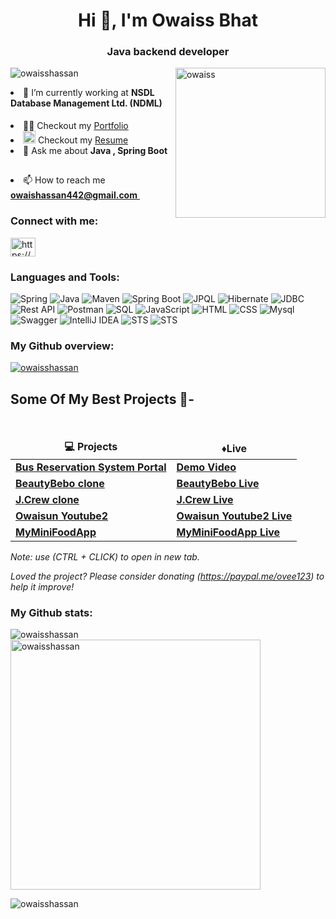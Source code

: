 
<h1 align="center">Hi 👋, I'm Owaiss Bhat</h1>
<h3 align="center">Java backend developer</h3>

<img align="right" src="https://user-images.githubusercontent.com/101388764/185340889-4ed8dcc4-b5d4-4001-97a0-9ce8057c4c56.jpg" alt="owaiss" height="240" width="240" />

<p align="left"> <img src="https://komarev.com/ghpvc/?username=owaisshassan&label=Profile%20views&color=0e75b6&style=flat" alt="owaisshassan"/></p>



<li><g-emoji class="g-emoji" alias="seedling" fallback-src="https://github.githubassets.com/images/icons/emoji/unicode/1f331.png">🌱</g-emoji> I’m currently working at <strong>NSDL Database Management Ltd. (NDML) </strong>   <a target="_blank" rel="noopener noreferrer nofollow" href="https://camo.githubusercontent.com/f2760989194a129f0a09843268da7b2d0a961b8f641bba2482239f9fed84dc72/68747470733a2f2f692e67696665722e636f6d2f6f726967696e2f62332f62333464633135393261653835353664613933333833356330643533323733385f773230302e77656270"><img width="15" src="https://camo.githubusercontent.com/f2760989194a129f0a09843268da7b2d0a961b8f641bba2482239f9fed84dc72/68747470733a2f2f692e67696665722e636f6d2f6f726967696e2f62332f62333464633135393261653835353664613933333833356330643533323733385f773230302e77656270" data-canonical-src="https://i.gifer.com/origin/b3/b34dc1592ae8556da933835c0d532738_w200.webp" style="max-width: 100%;"></a>
</li>


<li><g-emoji class="g-emoji" alias="man_technologist" fallback-src="https://github.githubassets.com/images/icons/emoji/unicode/1f468-1f4bb.png">👨‍💻</g-emoji> Checkout my <a href="https://owaisshassan.github.io/" rel="nofollow">Portfolio</a>   <a target="_blank" rel="noopener noreferrer nofollow" href="https://camo.githubusercontent.com/f2760989194a129f0a09843268da7b2d0a961b8f641bba2482239f9fed84dc72/68747470733a2f2f692e67696665722e636f6d2f6f726967696e2f62332f62333464633135393261653835353664613933333833356330643533323733385f773230302e77656270"><img width="15" src="https://camo.githubusercontent.com/f2760989194a129f0a09843268da7b2d0a961b8f641bba2482239f9fed84dc72/68747470733a2f2f692e67696665722e636f6d2f6f726967696e2f62332f62333464633135393261653835353664613933333833356330643533323733385f773230302e77656270" data-canonical-src="https://i.gifer.com/origin/b3/b34dc1592ae8556da933835c0d532738_w200.webp" style="max-width: 100%;"></a>
</li>


<li><a target="_blank" rel="noopener noreferrer nofollow" href="https://user-images.githubusercontent.com/66555692/190847273-1a125e30-6bb9-4221-916f-47ef6d774f58.png"><img width="20" src="https://user-images.githubusercontent.com/66555692/190847273-1a125e30-6bb9-4221-916f-47ef6d774f58.png" style="max-width: 100%;"></a> Checkout my <a href="https://drive.google.com/file/d/1_JOtW_d59cS6BPfkqI3Nx81K-zlczCdi/view?usp=drive_link/view?usp=sharing" rel="nofollow">Resume</a>   <a target="_blank" rel="noopener noreferrer nofollow" href="https://camo.githubusercontent.com/f2760989194a129f0a09843268da7b2d0a961b8f641bba2482239f9fed84dc72/68747470733a2f2f692e67696665722e636f6d2f6f726967696e2f62332f62333464633135393261653835353664613933333833356330643533323733385f773230302e77656270"><img width="15" src="https://camo.githubusercontent.com/f2760989194a129f0a09843268da7b2d0a961b8f641bba2482239f9fed84dc72/68747470733a2f2f692e67696665722e636f6d2f6f726967696e2f62332f62333464633135393261653835353664613933333833356330643533323733385f773230302e77656270" data-canonical-src="https://i.gifer.com/origin/b3/b34dc1592ae8556da933835c0d532738_w200.webp" style="max-width: 100%;"></a>
</li>


<li>💬</g-emoji> Ask me about <strong>Java , Spring Boot</strong>  <a target="_blank" rel="noopener noreferrer nofollow" href="https://camo.githubusercontent.com/f2760989194a129f0a09843268da7b2d0a961b8f641bba2482239f9fed84dc72/68747470733a2f2f692e67696665722e636f6d2f6f726967696e2f62332f62333464633135393261653835353664613933333833356330643533323733385f773230302e77656270"><img width="15" src="https://camo.githubusercontent.com/f2760989194a129f0a09843268da7b2d0a961b8f641bba2482239f9fed84dc72/68747470733a2f2f692e67696665722e636f6d2f6f726967696e2f62332f62333464633135393261653835353664613933333833356330643533323733385f773230302e77656270" data-canonical-src="https://i.gifer.com/origin/b3/b34dc1592ae8556da933835c0d532738_w200.webp" style="max-width: 100%;"></a></p>
</li>


<li>📫</g-emoji> How to reach me <strong><a href="mailto:owaishassan442@gmail.com">owaishassan442@gmail.com</strong>   <a target="_blank" rel="noopener noreferrer nofollow" href="https://camo.githubusercontent.com/f2760989194a129f0a09843268da7b2d0a961b8f641bba2482239f9fed84dc72/68747470733a2f2f692e67696665722e636f6d2f6f726967696e2f62332f62333464633135393261653835353664613933333833356330643533323733385f773230302e77656270"><img width="15" src="https://camo.githubusercontent.com/f2760989194a129f0a09843268da7b2d0a961b8f641bba2482239f9fed84dc72/68747470733a2f2f692e67696665722e636f6d2f6f726967696e2f62332f62333464633135393261653835353664613933333833356330643533323733385f773230302e77656270" data-canonical-src="https://i.gifer.com/origin/b3/b34dc1592ae8556da933835c0d532738_w200.webp" style="max-width: 100%;"></a></p>
</li>


<h3 align="left">Connect with me:</h3>
<p align="left">
<a target="_blank" href="https://www.linkedin.com/in/owaiss-hassan/" ><img align="center" src="https://raw.githubusercontent.com/rahuldkjain/github-profile-readme-generator/master/src/images/icons/Social/linked-in-alt.svg" alt="https://www.linkedin.com/in/owaiss-hassan/" height="30" width="40" /></a>
</p>

<h3 align="left">Languages and Tools:</h3>
<p align="left">
	<img src="https://img.shields.io/badge/Spring-green?style=for-the-badge&logo=spring&logoColor=white" alt="Spring" />
	<img src="https://img.shields.io/badge/Java-orange?style=for-the-badge&logo=Java&logoColor=white" alt="Java"/> 
	<img src="https://img.shields.io/badge/Maven-pink?style=for-the-badge&logo=maven&logoColor=white" alt="Maven"/> 
	<img src="https://img.shields.io/badge/Spring Boot-yellow?style=for-the-badge&logo=Spring Boot&logoColor=white" alt="Spring Boot"/> 
	<img src="https://img.shields.io/badge/JPQL-aqua?style=for-the-badge&logo=JPQL&logoColor=white" alt="JPQL" />
	<img src="https://img.shields.io/badge/Hibernate-grey?style=for-the-badge&logo=Hibernate&logoColor=white" alt="Hibernate" />
	<img src="https://img.shields.io/badge/JDBC-red?style=for-the-badge&logo=JDBC&logoColor=white" alt="JDBC"/> 
	<img src="https://img.shields.io/badge/Rest API-ocean?style=for-the-badge&logo=Rest API&logoColor=white" alt="Rest API"/> 
	<img src="https://img.shields.io/badge/Postman-maroon?style=for-the-badge&logo=Postman&logoColor=white" alt="Postman"/> 
	<img src="https://img.shields.io/badge/SQL-crimson?style=for-the-badge&logo=SQL&logoColor=white" alt="SQL"/>
	<img src="https://img.shields.io/badge/JavaScript-yellow?style=for-the-badge&logo=JavaScript&logoColor=white" alt="JavaScript"/> 
	<img src="https://img.shields.io/badge/HTML-red?style=for-the-badge&logo=HTML&logoColor=white" alt="HTML" />
	<img src="https://img.shields.io/badge/CSS-blue?style=for-the-badge&logo=CSS&logoColor=white" alt="CSS" />
	<img src="https://img.shields.io/badge/Mysql-purple?style=for-the-badge&logo=Mysql&logoColor=white" alt="Mysql"/> 
	<img src="https://img.shields.io/badge/Swagger-green?style=for-the-badge&logo=Swagger&logoColor=white" alt="Swagger"/> 
	<img src="https://img.shields.io/badge/IntelliJ IDEA-blue?style=for-the-badge&logo=IntelliJ IDEA&logoColor=white" alt="IntelliJ IDEA"/> 
	<img src="https://img.shields.io/badge/STS-color?style=for-the-badge&logo=STS&logoColor=white" alt="STS"/>
	<img src="https://img.shields.io/badge/Lombok-grey?style=for-the-badge&logo=Lombok&logoColor=white" alt="STS"/>
</p>

<h3 align="left" >My Github overview: </h3>
<p align="left" width="100" > <a href="https://github.com/ryo-ma/github-profile-trophy"><img  display="flex"  src="https://github-profile-trophy.vercel.app/?username=owaisshassan&column=6&margin-w=15&margin-h=15&theme=onedark" alt="owaisshassan" /></a> </p>

## Some Of My Best Projects 🚀-

  <br />
  <table>
    <thead align="center">
      <tr border: none;>
        <td><b>💻 Projects</b></td>
         <td><b> ♦️Live </b></td>
      </tr>
    </thead>
    <tbody>
        <tr>
          <td><a target="_blank"  href="https://github.com/owaisshassan/golden-oven-671"><b> Bus Reservation System Portal</b></a></td>
          <td><a target="_blank"  href="https://drive.google.com/file/d/1aH1L9SR5ZJNe57OoOSJ_ds52NbdjdGfT/view?usp=share_link"><b> Demo Video</b></a></td>
       </tr>
       <tr>
          <td><a target="_blank"  href="https://github.com/Kapil7982/unit3project/tree/main/BeboBeauty"><b> BeautyBebo clone</b></a></td>
          <td><a target="_blank"  href="https://playful-biscochitos-3f878c.netlify.app/"><b> BeautyBebo Live</b></a></td>
      </tr>
       <tr>
	   <td><a target="_blank"  href="https://github.com/Ashirvad121/J.Crew---Unit-2" ><b> J.Crew clone</b></a></td>
           <td><a target="_blank"  href="https://resonant-puppy-8f1ee8.netlify.app/" ><b> J.Crew Live</b></a></td>
       </tr>
        </tr>
       <tr>
          <td><a target="_blank"  href="https://github.com/owaisshassan/MyYoutube2"><b>Owaisun Youtube2</b></a></td>
          <td><a target="_blank"  href="https://delicate-truffle-698870.netlify.app/"><b> Owaisun Youtube2 Live</b></a></td>
      </tr>
        </tr>
       <tr>
          <td><a target="_blank"  href="https://github.com/owaisshassan/MyMiniFoodApp"><b> MyMiniFoodApp</b></a></td>
          <td><a target="_blank"  href="https://astonishing-pony-72963d.netlify.app/"><b> MyMiniFoodApp Live</b></a></td>
      </tr>
       </tbody>
  </table>
  
  <p><i>Note: use (CTRL + CLICK) to open in new tab.</i></p>
  
<i>Loved the project? Please consider donating (https://paypal.me/ovee123) to help it improve!</i>

<h3 align="left" >My Github stats: </h3>
<p>
<img align="left" src="https://github-readme-stats.vercel.app/api/top-langs?username=owaisshassan&show_icons=true&locale=en&layout=compact" alt="owaisshassan" />
</p>

<p><img align="center" src="https://github-readme-stats.vercel.app/api?username=owaisshassan&show_icons=true&locale=en" alt="owaisshassan" width="400"/></p>

<p><img align="center" src="https://github-readme-streak-stats.herokuapp.com/?user=owaisshassan&" alt="owaisshassan" /></p>

